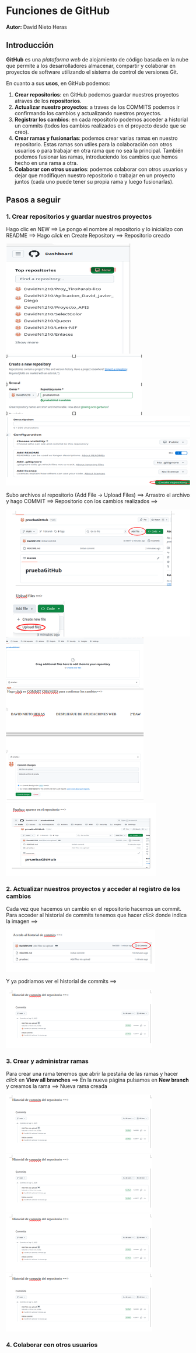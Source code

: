 # Funciones de GitHub
**Autor:** David Nieto Heras
## Introducción
**GitHub** es una _plataforma web_ de alojamiento de código basada en la nube que permite a los desarrolladores almacenar, compartir y colaborar en proyectos de software utilizando el sistema de control de versiones Git.

En cuanto a sus **usos**, en GitHub podemos:
1. **Crear repositorios**: en GitHub podemos guardar nuestros proyectos atraves de los **repositorios**.
2. **Actualizar nuestro proyectos**: a traves de los COMMITS podemos ir confirmando los cambios y actualizando nuestros proyectos.
3. **Registrar los cambios**: en cada repositorio podemos acceder a historial un commits (todos los cambios realizados en el proyecto desde que se creo).
4. **Crear ramas y fusionarlas**: podemos crear varias ramas en nuestro repositorio. Estas ramas son utiles para la colaboración con otros usuarios o para trabajar en otra rama que no sea la principal. También podemos fusionar las ramas, introduciendo los cambios que hemos hecho en una rama a otra.
5. **Colaborar con otros usuarios**: podemos colaborar con otros usuarios y dejar que modifiquen nuestro repositorio o trabajar en un proyecto juntos (cada uno puede tener su propia rama y luego fusionarlas). 

## Pasos a seguir
### 1. Crear repositorios y guardar nuestros proyectos
Hago clic en NEW ==>  Le pongo el nombre al repositorio y lo inicializo con README ==> Hago _click_ en Create Repository ==> Repositorio creado 

![New](../img_UD1/newrepo.png)  ![Nombre](../img_UD1/nombrerepo.png)  ![Resultado](../img_UD1/creorepo.png)  

Subo archivos al repositorio (Add File -> Upload Files) ==>  Arrastro el archivo y hago COMMIT ==>  Repositorio con los cambios realizados ==>  

![Add](../img_UD1/addfile.png)  ![Commit](../img_UD1/arrastroyhagocomit.png)  ![Cambios realizados](../img_UD1/cambiosrepo.png)  

### 2. Actualizar nuestros proyectos y acceder al registro de los cambios
Cada vez que hacemos un cambio en el repositorio hacemos un commit. Para acceder al historial de commits tenemos que hacer _click_ donde indica la imagen ==>  

![AccesoHistorial](../img_UD1/historialacceso.png)

Y ya podriamos ver el historial de commits ==>  

![Historial](../img_UD1/historialcommits.png)  

### 3. Crear y administrar ramas  
Para crear una rama tenemos que abrir la pestaña de las ramas y hacer _click_ en **View all branches** ==> En la nueva página pulsamos en **New branch** y creamos la rama ==> Nueva rama creada

![Historial](../img_UD1/historialcommits.png)  ![Historial](../img_UD1/historialcommits.png)   ![Historial](../img_UD1/historialcommits.png)  ![Historial](../img_UD1/historialcommits.png)  

### 4. Colaborar con otros usuarios

 
